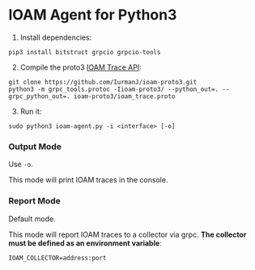 # IOAM Agent for Python3

1) Install dependencies:
```
pip3 install bitstruct grpcio grpcio-tools
```

2) Compile the proto3 [IOAM Trace API](https://github.com/IurmanJ/ioam-proto3):
```[bash]
git clone https://github.com/IurmanJ/ioam-proto3.git
python3 -m grpc_tools.protoc -Iioam-proto3/ --python_out=. --grpc_python_out=. ioam-proto3/ioam_trace.proto
```

3) Run it:
```[bash]
sudo python3 ioam-agent.py -i <interface> [-o]
```

### Output Mode

Use `-o`.

This mode will print IOAM traces in the console.

### Report Mode

Default mode.

This mode will report IOAM traces to a collector via grpc. **The collector must be defined as an environment variable**:
```[bash]
IOAM_COLLECTOR=address:port
```
